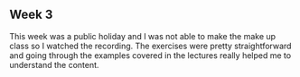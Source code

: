## Week 3

This week was a public holiday and I was not able to make the make up class so I watched the recording. The exercises were pretty straightforward and going through the examples covered in the lectures really helped me to understand the content.
